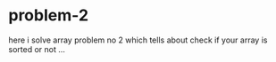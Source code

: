 # problem-2
here i solve array problem no 2 which tells about check if your array is sorted or not ...
